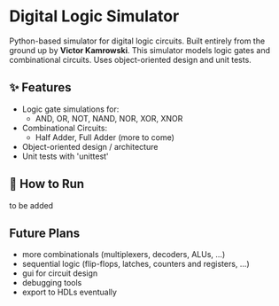 # Digital Logic Simulator

Python-based simulator for digital logic circuits. Built entirely from the ground up by **Victor Kamrowski**. This simulator models logic gates and combinational circuits. Uses object-oriented design and unit tests.

## ✨ Features

- Logic gate simulations for:
  - AND, OR, NOT, NAND, NOR, XOR, XNOR
- Combinational Circuits:
  - Half Adder, Full Adder (more to come)
- Object-oriented design / architecture
- Unit tests with 'unittest'

## 🚀 How to Run

to be added

## Future Plans

- more combinationals (multiplexers, decoders, ALUs, ...)
- sequential logic (flip-flops, latches, counters and registers, ...)
- gui for circuit design
- debugging tools
- export to HDLs eventually
